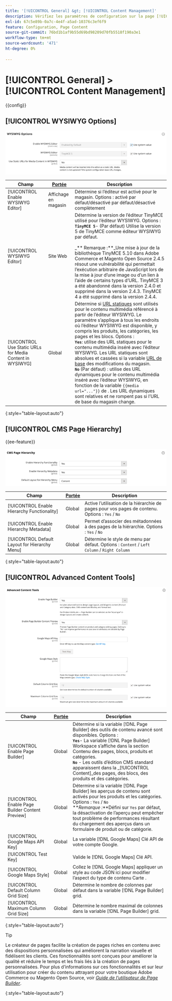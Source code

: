 ```yaml
---
title: '[!UICONTROL General] &gt; [!UICONTROL Content Management]'
description: Vérifiez les paramètres de configuration sur la page [!UICONTROL General] &gt; [!UICONTROL Content Management] de l’administrateur Commerce.
exl-id: 67c5e89b-0a7c-4e4f-a5ad-10376c3ef6f9
feature: Configuration, Page Content
source-git-commit: 76bd1b1af9b55d69bd98209d70fb5518f190a3e1
workflow-type: tm+mt
source-wordcount: '471'
ht-degree: 0%

---
```


# [!UICONTROL General] > [!UICONTROL Content Management]

{{config}}

## [!UICONTROL WYSIWYG Options]

![Options WYSIWYG](./assets/content-management-wysiwyg-options.png)<!-- zoom -->

<!-- [WYSIWYG Options](https://docs.magento.com/user-guide/cms/editor.html) -->

| Champ | [Portée](../../getting-started/websites-stores-views.md#scope-settings) | Description |
|--- |--- |--- |
| [!UICONTROL Enable WYSIWYG Editor] | Affichage en magasin | Détermine si l’éditeur est activé pour le magasin. Options : activé par défaut/désactivé par défaut/désactivé complètement |
| [!UICONTROL WYSIWYG Editor] | Site Web | Détermine la version de l’éditeur TinyMCE utilisé pour l’éditeur WYSIWYG. Options : <br/>**`TinyMCE 5`**- (Par défaut) Utilise la version 5 de TinyMCE comme éditeur WYSIWYG par défaut.<br><br>_** Remarque :**_Une mise à jour de la bibliothèque TinyMCE 5.10 dans Adobe Commerce et Magento Open Source 2.4.5 résout une vulnérabilité qui permettait l’exécution arbitraire de JavaScript lors de la mise à jour d’une image ou d’un lien à l’aide de certains types d’URL. TinyMCE 3 a été abandonné dans la version 2.4.0 et supprimé dans la version 2.4.3. TinyMCE 4 a été supprimé dans la version 2.4.4. |
| [!UICONTROL Use Static URLs for Media Content in WYSIWYG] | Global | Détermine si [URL statiques](../../content-design/catalog-urls-dynamic-media.md) sont utilisés pour le contenu multimédia référencé à partir de l’éditeur WYSIWYG. Le paramètre s’applique à tous les endroits où l’éditeur WYSIWYG est disponible, y compris les produits, les catégories, les pages et les blocs. Options : <br/>**`Yes`**: utilise des URL statiques pour le contenu multimédia inséré avec l’éditeur WYSIWYG. Les URL statiques sont absolues et cassées si la variable [URL de base](../../stores-purchase/store-urls.md) des modifications du magasin.<br/>**`No`** (Par défaut) : utilise des URL dynamiques pour le contenu multimédia inséré avec l’éditeur WYSIWYG, en fonction de la variable  `{{media url="..."}}` de . Les URL dynamiques sont relatives et ne rompent pas si l’URL de base du magasin change. |

{:style=&quot;table-layout:auto&quot;}

## [!UICONTROL CMS Page Hierarchy]

{{ee-feature}}

![Hiérarchie des pages CMS](./assets/content-management-cms-page-hierarchy.png)<!-- zoom -->

<!--[CMS Page Hierarchy](https://docs.magento.com/user-guide/cms/page-hierarchy.html) -->

| Champ | [Portée](../../getting-started/websites-stores-views.md#scope-settings) | Description |
|--- |--- |--- |
| [!UICONTROL Enable Hierarchy Functionality] | Global | Active l’utilisation de la hiérarchie de pages pour vos pages de contenu. Options : `Yes` / `No` |
| [!UICONTROL Enable Hierarchy Metadata] | Global | Permet d’associer des métadonnées à des pages de la hiérarchie. Options : `Yes` / `No` |
| [!UICONTROL Default Layout for Hierarchy Menu] | Global | Détermine le style de menu par défaut. Options : `Content` / `Left Column` / `Right Column` |

{:style=&quot;table-layout:auto&quot;}

## [!UICONTROL Advanced Content Tools]

![Outils de contenu avancé](./assets/content-management-advanced-content-tools.png)<!-- zoom -->

<!-- [Advanced Content Tools](https://docs.magento.com/user-guide/cms/page-builder-workspace.html) -->

| Champ | [Portée](../../getting-started/websites-stores-views.md#scope-settings) | Description |
|--- |--- |--- |
| [!UICONTROL Enable Page Builder] | Global | Détermine si la variable [!DNL Page Builder] des outils de contenu avancé sont disponibles. Options : <br/>**`Yes`**- La variable [!DNL Page Builder] Workspace s’affiche dans la section Contenu des pages, blocs, produits et catégories.<br/>**`No`** - Les outils d’édition CMS standard apparaissent dans la _[!UICONTROL Content]_des pages, des blocs, des produits et des catégories. |
| [!UICONTROL Enable Page Builder Content Preview] | Global | Détermine si la variable [!DNL Page Builder] les aperçus de contenu sont activés pour les produits et les catégories. Options : `Yes` / `No` <br/>**_Remarque :_**Défini sur `Yes` par défaut, la désactivation de l’aperçu peut empêcher tout problème de performances résultant du chargement des aperçus dans un formulaire de produit ou de catégorie. |
| [!UICONTROL Google Maps API Key] | Global | La variable [!DNL Google Maps] Clé API de votre compte Google. |
| [!UICONTROL Test Key] |  | Valide le [!DNL Google Maps] Clé API. |
| [!UICONTROL Google Maps Style] | Global | Collez le [!DNL Google Maps] appliquer un style au code JSON ici pour modifier l’aspect du type de contenu Carte . |
| [!UICONTROL Default Column Grid Size] | Global | Détermine le nombre de colonnes par défaut dans la variable [!DNL Page Builder] grid. |
| [!UICONTROL Maximum Column Grid Size] | Global | Détermine le nombre maximal de colonnes dans la variable [!DNL Page Builder] grid. |

{:style=&quot;table-layout:auto&quot;}

>[!TIP]
>
>Le créateur de pages facilite la création de pages riches en contenu avec des dispositions personnalisées qui améliorent la narration visuelle et fidélisent les clients. Ces fonctionnalités sont conçues pour améliorer la qualité et réduire le temps et les frais liés à la création de pages personnalisées. Pour plus d’informations sur ces fonctionnalités et sur leur utilisation pour créer du contenu attrayant pour votre boutique Adobe Commerce ou Magento Open Source, voir [_Guide de l’utilisateur de Page Builder_](../../page-builder/guide-overview.md).

{:style=&quot;table-layout:auto&quot;}
